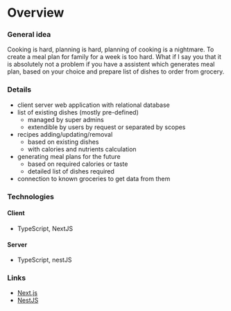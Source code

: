 # Overview

### General idea

Cooking is hard, planning is hard, planning of cooking is a nightmare. To create a meal plan for family for a week is too hard. What if I say you that it is absolutely not a problem if you have a assistent which generates meal plan, based on your choice and prepare list of dishes to order from grocery.

### Details

- client server web application with relational database
- list of existing dishes (mostly pre-defined)
  - managed by super admins
  - extendible by users by request or separated by scopes
- recipes adding/updating/removal
  - based on existing dishes
  - with calories and nutrients calculation
- generating meal plans for the future
  - based on required calories or taste
  - detailed list of dishes required
- connection to known groceries to get data from them

### Technologies

#### Client

- TypeScript, NextJS

#### Server

- TypeScript, nestJS

### Links

- [Next.js](https://nextjs.org/)
- [NestJS](https://nestjs.com/)
